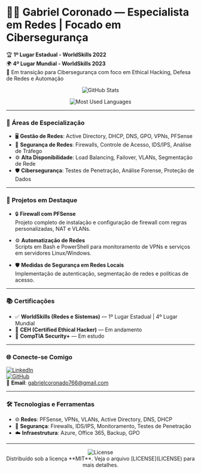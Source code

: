 # 👨‍💻 Gabriel Coronado — Especialista em Redes | Focado em Cibersegurança

🏆 **1º Lugar Estadual - WorldSkills 2022**  
🌍 **4º Lugar Mundial - WorldSkills 2023**  
🔐 Em transição para Cibersegurança com foco em Ethical Hacking, Defesa de Redes e Automação

<div align="center">

  <!-- GitHub Stats Card -->
  ![GitHub Stats](https://github-readme-stats.vercel.app/api?username=BackupTrabalho1212&show_icons=true&count_private=true&hide=prs&hide_title=true&hide_border=true&theme=radical)

  <!-- Most Used Languages Card -->
  ![Most Used Languages](https://github-readme-stats.vercel.app/api/top-langs/?username=BackupTrabalho1212&layout=compact&hide_title=true&hide_border=true&theme=radical)

</div>

---

### 🧠 **Áreas de Especialização**

- 🖥️ **Gestão de Redes**: Active Directory, DHCP, DNS, GPO, VPNs, PFSense  
- 🚨 **Segurança de Redes**: Firewalls, Controle de Acesso, IDS/IPS, Análise de Tráfego  
- ⚙️ **Alta Disponibilidade**: Load Balancing, Failover, VLANs, Segmentação de Rede  
- 🛡️ **Cibersegurança**: Testes de Penetração, Análise Forense, Proteção de Dados  

---

### 💼 **Projetos em Destaque**

- 🔒 **Firewall com PFSense**  
  Projeto completo de instalação e configuração de firewall com regras personalizadas, NAT e VLANs.

- ⚙️ **Automatização de Redes**  
  Scripts em Bash e PowerShell para monitoramento de VPNs e serviços em servidores Linux/Windows.

- 🛡️ **Medidas de Segurança em Redes Locais**  
  Implementação de autenticação, segmentação de redes e políticas de acesso.

---

### 📚 **Certificações**

- ✅ **WorldSkills (Redes e Sistemas)** — 1º Lugar Estadual | 4º Lugar Mundial  
- 📘 **CEH (Certified Ethical Hacker)** — Em andamento  
- 📘 **CompTIA Security+** — Em estudo  

---

### 🌐 **Conecte-se Comigo**

[![LinkedIn](https://img.shields.io/badge/LinkedIn-Gabriel%20Coronado-blue?style=flat-square&logo=linkedin)](https://www.linkedin.com/in/gabriel-coronado-693a6b247/)  
[![GitHub](https://img.shields.io/badge/GitHub-BackupTrabalho1212-black?style=flat-square&logo=github)](https://github.com/BackupTrabalho1212)  
📧 **Email**: [gabrielcoronado766@gmail.com](mailto:gabrielcoronado766@gmail.com)

---

### 🛠️ **Tecnologias e Ferramentas**

- 🌐 **Redes**: PFSense, VPNs, VLANs, Active Directory, DNS, DHCP  
- 🔐 **Segurança**: Firewalls, IDS/IPS, Monitoramento, Testes de Penetração  
- ☁️ **Infraestrutura**: Azure, Office 365, Backup, GPO  

---

<div align="center">
  <img src="https://img.shields.io/badge/License-MIT-brightgreen?style=flat-square" alt="License">
  <br>
  Distribuído sob a licença **MIT**. Veja o arquivo [LICENSE](LICENSE) para mais detalhes.
</div>
